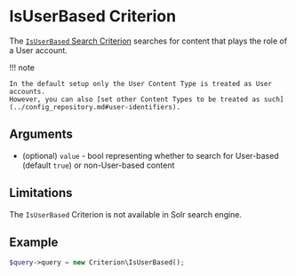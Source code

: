 # IsUserBased Criterion

The [`IsUserBased` Search Criterion](https://github.com/ezsystems/ezplatform-kernel/blob/v1.0.0/eZ/Publish/API/Repository/Values/Content/Query/Criterion/IsUserBased.php)
searches for content that plays the role of a User account.

!!! note

    In the default setup only the User Content Type is treated as User accounts.
    However, you can also [set other Content Types to be treated as such](../config_repository.md#user-identifiers).

## Arguments

- (optional) `value` - bool representing whether to search for User-based (default `true`)
or non-User-based content

## Limitations

The `IsUserBased` Criterion is not available in Solr search engine.

## Example

``` php
$query->query = new Criterion\IsUserBased();
```
